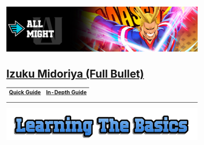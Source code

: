 <p align="center">
    <img src="https://raw.githubusercontent.com/HydrosPlays/ultrarumbleguide/refs/heads/main/images/1201.png" /><br/>
</p>

# [Izuku Midoriya (Full Bullet)](https://ultrarumble.com/character/12#Variant-1)

| [Quick Guide](#quickguide) | [In-Depth Guide](#indepthguide) | 
|----------------------------|---------------------------------|

<hr>
<p align="center">
    <img src="https://raw.githubusercontent.com/HydrosPlays/ultrarumbleguide/refs/heads/main/images/title1.png" /></br>
</p>